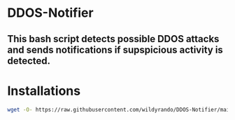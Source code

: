 # DDOS-Notifier
## This bash script detects possible DDOS attacks and sends notifications if supspicious activity is detected.

# Installations
```bash
wget -O- https://raw.githubusercontent.com/wildyrando/DDOS-Notifier/main/install.sh | bash
```